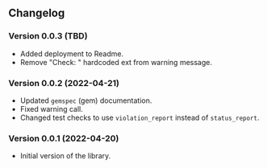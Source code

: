 ## Changelog

### Version 0.0.3 (TBD)

- Added deployment to Readme.
- Remove "Check: " hardcoded ext from warning message.

### Version 0.0.2 (2022-04-21)

- Updated `gemspec` (gem) documentation.
- Fixed warning call.
- Changed test checks to use `violation_report` instead of `status_report`.

### Version 0.0.1 (2022-04-20)

- Initial version of the library.
